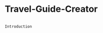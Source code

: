 # Travel-Guide-Creator
                                                                                              Introduction
